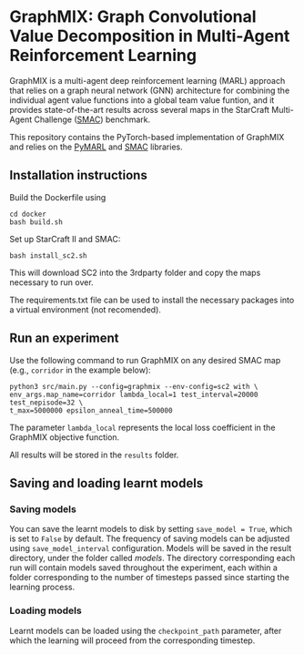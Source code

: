 # GraphMIX: Graph Convolutional Value Decomposition in Multi-Agent Reinforcement Learning

GraphMIX is a multi-agent deep reinforcement learning (MARL) approach that relies on a graph neural network (GNN) architecture for combining the individual agent value functions into a global team value funtion, and it provides state-of-the-art results across several maps in the StarCraft Multi-Agent Challenge ([SMAC](https://github.com/oxwhirl/smac)) benchmark.

This repository contains the PyTorch-based implementation of GraphMIX and relies on the [PyMARL](https://github.com/oxwhirl/pymarl) and [SMAC](https://github.com/oxwhirl/smac) libraries.

## Installation instructions

Build the Dockerfile using 
```shell
cd docker
bash build.sh
```

Set up StarCraft II and SMAC:
```shell
bash install_sc2.sh
```

This will download SC2 into the 3rdparty folder and copy the maps necessary to run over.

The requirements.txt file can be used to install the necessary packages into a virtual environment (not recomended).

## Run an experiment 

Use the following command to run GraphMIX on any desired SMAC map (e.g., `corridor` in the example below):

```shell
python3 src/main.py --config=graphmix --env-config=sc2 with \
env_args.map_name=corridor lambda_local=1 test_interval=20000 test_nepisode=32 \
t_max=5000000 epsilon_anneal_time=500000
```

The parameter `lambda_local` represents the local loss coefficient in the GraphMIX objective function.

All results will be stored in the `results` folder.

## Saving and loading learnt models

### Saving models

You can save the learnt models to disk by setting `save_model = True`, which is set to `False` by default. The frequency of saving models can be adjusted using `save_model_interval` configuration. Models will be saved in the result directory, under the folder called *models*. The directory corresponding each run will contain models saved throughout the experiment, each within a folder corresponding to the number of timesteps passed since starting the learning process.

### Loading models

Learnt models can be loaded using the `checkpoint_path` parameter, after which the learning will proceed from the corresponding timestep. 

